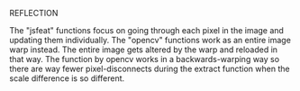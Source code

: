 REFLECTION 

The "jsfeat" functions focus on going through each pixel in the image and updating them individually. 
The "opencv" functions work as an entire image warp instead. The entire image gets altered by the warp and reloaded in that way. The function by opencv works in a backwards-warping way so there are way fewer pixel-disconnects during the extract function when the scale difference is so different.

